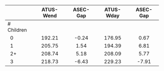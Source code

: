 
|                      |    ATUS-Wend |     ASEC-Gap |    ATUS-Wday |     ASEC-Gap |
| -------------------- | :----------: | :----------: | :----------: | :----------: |
| # Children           |              |              |              |              |
| &nbsp;&nbsp;0        |       192.21 |        -0.24 |       176.95 |         0.67 |
| &nbsp;&nbsp;1        |       205.75 |         1.54 |       194.39 |         6.81 |
| &nbsp;&nbsp;2+       |       208.74 |         5.18 |       208.09 |         5.77 |
| &nbsp;&nbsp;3        |       218.73 |        -6.43 |       229.23 |        -7.91 |

